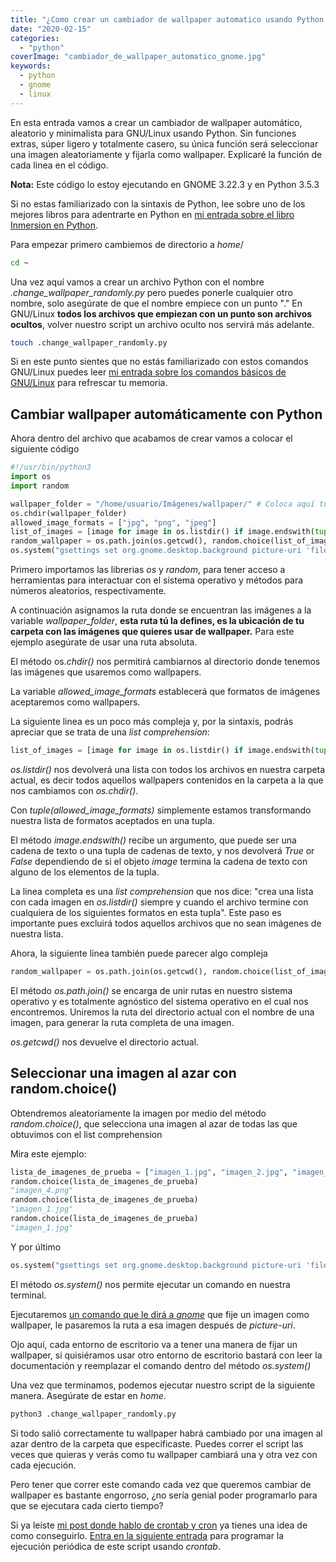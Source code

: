 ```yaml
---
title: "¿Como crear un cambiador de wallpaper automatico usando Python en Gnome?"
date: "2020-02-15"
categories: 
  - "python"
coverImage: "cambiador_de_wallpaper_automatico_gnome.jpg"
keywords:
  - python
  - gnome
  - linux
---
```


En esta entrada vamos a crear un cambiador de wallpaper automático, aleatorio y minimalista para GNU/Linux usando Python. Sin funciones extras, súper ligero y totalmente casero, su única función será seleccionar una imagen aleatoriamente y fijarla como wallpaper. Explicaré la función de cada linea en el código.

**Nota:** Este código lo estoy ejecutando en GNOME 3.22.3 y en Python 3.5.3

Si no estas familiarizado con la sintaxis de Python, lee sobre uno de los mejores libros para adentrarte en Python en [mi entrada sobre el libro Inmersion en Python](https://coffeebytes.dev/aprende-python-desde-cero-con-este-libro-gratuito/).

Para empezar primero cambiemos de directorio a _home_/

```bash
cd ~
```

Una vez aquí vamos a crear un archivo Python con el nombre _.change\_wallpaper\_randomly.py_ pero puedes ponerle cualquier otro nombre, solo asegúrate de que el nombre empiece con un punto "." En GNU/Linux **todos los archivos que empiezan con un punto son archivos ocultos**, volver nuestro script un archivo oculto nos servirá más adelante.

```bash
touch .change_wallpaper_randomly.py
```

Si en este punto sientes que no estás familiarizado con estos comandos GNU/Linux puedes leer [mi entrada sobre los comandos básicos de GNU/Linux](https://coffeebytes.dev/comandos-de-gnu-linux-basicos-que-deberias-conocer/) para refrescar tu memoria.

## Cambiar wallpaper automáticamente con Python

Ahora dentro del archivo que acabamos de crear vamos a colocar el siguiente código

```python
#!/usr/bin/python3
import os
import random

wallpaper_folder = "/home/usuario/Imágenes/wallpaper/" # Coloca aquí tu propia ruta
os.chdir(wallpaper_folder)
allowed_image_formats = ["jpg", "png", "jpeg"]
list_of_images = [image for image in os.listdir() if image.endswith(tuple(allowed_image_formats))]
random_wallpaper = os.path.join(os.getcwd(), random.choice(list_of_images))
os.system("gsettings set org.gnome.desktop.background picture-uri 'file://{}'".format(random_wallpaper))
```

Primero importamos las librerias _os_ y _random_, para tener acceso a herramientas para interactuar con el sistema operativo y métodos para números aleatorios, respectivamente.

A continuación asignamos la ruta donde se encuentran las imágenes a la variable _wallpaper\_folder_, **esta ruta tú la defines, es la ubicación de tu carpeta con las imágenes que quieres usar de wallpaper.** Para este ejemplo asegúrate de usar una ruta absoluta.

El método os._chdir()_ nos permitirá cambiarnos al directorio donde tenemos las imágenes que usaremos como wallpapers.

La variable _allowed\_image\_formats_ establecerá que formatos de imágenes aceptaremos como wallpapers.

La siguiente linea es un poco más compleja y, por la sintaxis, podrás apreciar que se trata de una _list comprehension_:

```python
list_of_images = [image for image in os.listdir() if image.endswith(tuple(allowed_image_formats))]
```

_os.listdir()_ nos devolverá una lista con todos los archivos en nuestra carpeta actual, es decir todos aquellos wallpapers contenidos en la carpeta a la que nos cambiamos con _os.chdir()_.

Con _tuple(allowed\_image\_formats)_ simplemente estamos transformando nuestra lista de formatos aceptados en una tupla.

El método _image.endswith()_ recibe un argumento, que puede ser una cadena de texto o una tupla de cadenas de texto, y nos devolverá _True_ or _False_ dependiendo de si el objeto _image_ termina la cadena de texto con alguno de los elementos de la tupla.

La linea completa es una _list comprehension_ que nos dice: "crea una lista con cada imagen en _os.listdir()_ siempre y cuando el archivo termine con cualquiera de los siguientes formatos en esta tupla". Este paso es importante pues excluirá todos aquellos archivos que no sean imágenes de nuestra lista.

Ahora, la siguiente linea también puede parecer algo compleja

```python
random_wallpaper = os.path.join(os.getcwd(), random.choice(list_of_images))
```

El método _os.path.join()_ se encarga de unir rutas en nuestro sistema operativo y es totalmente agnóstico del sistema operativo en el cual nos encontremos. Uniremos la ruta del directorio actual con el nombre de una imagen, para generar la ruta completa de una imagen.

_os.getcwd()_ nos devuelve el directorio actual.

## Seleccionar una imagen al azar con random.choice()

Obtendremos aleatoriamente la imagen por medio del método _random.choice()_, que selecciona una imagen al azar de todas las que obtuvimos con el list comprehension

Mira este ejemplo:

```python
lista_de_imagenes_de_prueba = ["imagen_1.jpg", "imagen_2.jpg", "imagen_3.png", "imagen_4.png", "imagen_5.jpeg"]
random.choice(lista_de_imagenes_de_prueba)
"imagen_4.png"
random.choice(lista_de_imagenes_de_prueba)
"imagen_1.jpg"
random.choice(lista_de_imagenes_de_prueba)
"imagen_1.jpg"
```

Y por último

```python
os.system("gsettings set org.gnome.desktop.background picture-uri 'file://{}'".format(random_wallpaper))
```

El método _os.system()_ nos permite ejecutar un comando en nuestra terminal.

Ejecutaremos [un comando que le dirá a _gnome_](https://people.gnome.org/~pmkovar/system-admin-guide/background.html) que fije un imagen como wallpaper, le pasaremos la ruta a esa imagen después de _picture-uri_.

Ojo aquí, cada entorno de escritorio va a tener una manera de fijar un wallpaper, si quisiéramos usar otro entorno de escritorio bastará con leer la documentación y reemplazar el comando dentro del método _os.system()_

Una vez que terminamos, podemos ejecutar nuestro script de la siguiente manera. Asegúrate de estar en _home_.

```python
python3 .change_wallpaper_randomly.py
```

Si todo salió correctamente tu wallpaper habrá cambiado por una imagen al azar dentro de la carpeta que especificaste. Puedes correr el script las veces que quieras y verás como tu wallpaper cambiará una y otra vez con cada ejecución.

Pero tener que correr este comando cada vez que queremos cambiar de wallpaper es bastante engorroso, ¿no sería genial poder programarlo para que se ejecutara cada cierto tiempo?

Si ya leiste [mi post donde hablo de crontab y cron](https://coffeebytes.dev/cron-y-crontab-programa-tareas-periodicas/) ya tienes una idea de como conseguirlo. [Entra en la siguiente entrada](https://coffeebytes.dev/como-programar-un-cambiador-de-wallpaper-automatico-en-python/) para programar la ejecución periódica de este script usando _crontab_.
